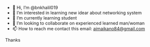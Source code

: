 - 👋 Hi, I’m @bnkhalil019
- 👀 I’m interested in learning new idear about networking system 
- 🌱 I’m currently learning student
- 💞️ I’m looking to collaborate on experienced learned man/woman
- 📫 How to reach me contact this email: aimaikano84@gmail.com
<!---
bnkhalil019/bnkhalil019 is a ✨ special ✨ repository because its `README.md` (this file) appears on your GitHub profile.
You can click the Preview link to take a look at your changes.
--->

Thanks
